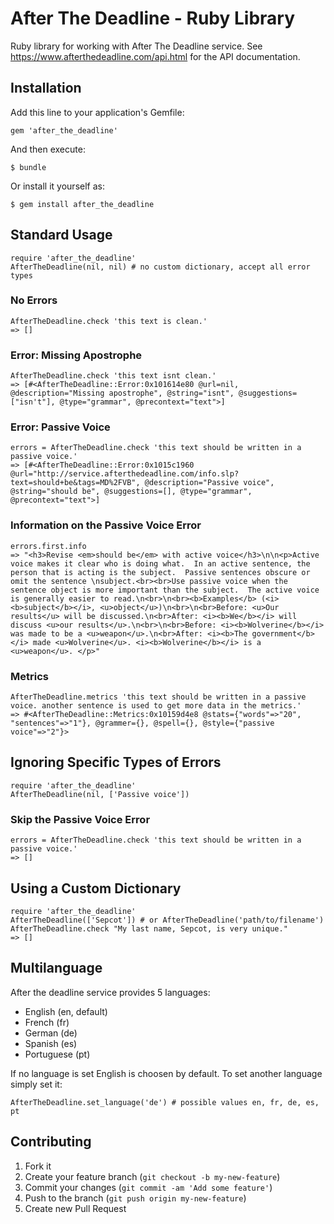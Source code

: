 # After The Deadline - Ruby Library

Ruby library for working with After The Deadline service.
See https://www.afterthedeadline.com/api.html for the API documentation.

## Installation

Add this line to your application's Gemfile:

    gem 'after_the_deadline'

And then execute:

    $ bundle

Or install it yourself as:

    $ gem install after_the_deadline

## Standard Usage

    require 'after_the_deadline'
    AfterTheDeadline(nil, nil) # no custom dictionary, accept all error types

### No Errors

    AfterTheDeadline.check 'this text is clean.'
    => []

### Error: Missing Apostrophe

    AfterTheDeadline.check 'this text isnt clean.'
    => [#<AfterTheDeadline::Error:0x101614e80 @url=nil, @description="Missing apostrophe", @string="isnt", @suggestions=["isn't"], @type="grammar", @precontext="text">]

### Error: Passive Voice

    errors = AfterTheDeadline.check 'this text should be written in a passive voice.'
    => [#<AfterTheDeadline::Error:0x1015c1960 @url="http://service.afterthedeadline.com/info.slp?text=should+be&tags=MD%2FVB", @description="Passive voice", @string="should be", @suggestions=[], @type="grammar", @precontext="text">]

### Information on the Passive Voice Error

    errors.first.info
    => "<h3>Revise <em>should be</em> with active voice</h3>\n\n<p>Active voice makes it clear who is doing what.  In an active sentence, the person that is acting is the subject.  Passive sentences obscure or omit the sentence \nsubject.<br><br>Use passive voice when the sentence object is more important than the subject.  The active voice is generally easier to read.\n<br>\n<br><b>Examples</b> (<i><b>subject</b></i>, <u>object</u>)\n<br>\n<br>Before: <u>Our results</u> will be discussed.\n<br>After: <i><b>We</b></i> will discuss <u>our results</u>.\n<br>\n<br>Before: <i><b>Wolverine</b></i> was made to be a <u>weapon</u>.\n<br>After: <i><b>The government</b></i> made <u>Wolverine</u>. <i><b>Wolverine</b></i> is a <u>weapon</u>. </p>"

### Metrics

    AfterTheDeadline.metrics 'this text should be written in a passive voice. another sentence is used to get more data in the metrics.'
    => #<AfterTheDeadline::Metrics:0x10159d4e8 @stats={"words"=>"20", "sentences"=>"1"}, @grammer={}, @spell={}, @style={"passive voice"=>"2"}>

## Ignoring Specific Types of Errors

    require 'after_the_deadline'
    AfterTheDeadline(nil, ['Passive voice'])

### Skip the Passive Voice Error

    errors = AfterTheDeadline.check 'this text should be written in a passive voice.'
    => []

## Using a Custom Dictionary

    require 'after_the_deadline'
    AfterTheDeadline(['Sepcot']) # or AfterTheDeadline('path/to/filename')
    AfterTheDeadline.check "My last name, Sepcot, is very unique."
    => []

## Multilanguage

After the deadline service provides 5 languages:

* English (en, default)
* French (fr)
* German (de)
* Spanish (es)
* Portuguese (pt)

If no language is set English is choosen by default. To set another language simply set it:

    AfterTheDeadline.set_language('de') # possible values en, fr, de, es, pt

## Contributing

1. Fork it
2. Create your feature branch (`git checkout -b my-new-feature`)
3. Commit your changes (`git commit -am 'Add some feature'`)
4. Push to the branch (`git push origin my-new-feature`)
5. Create new Pull Request
